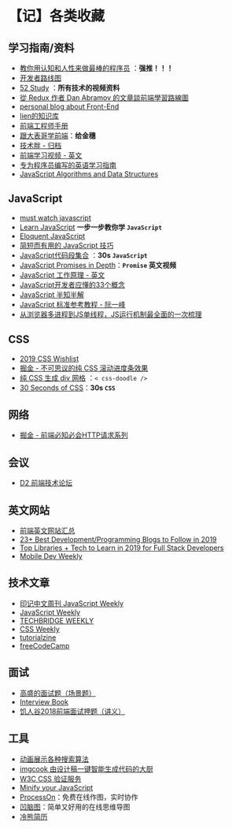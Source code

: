 # 【记】各类收藏


## 学习指南/资料

+ [教你用认知和人性来做最棒的程序员](https://juejin.im/post/5c3f23606fb9a049b50715f0) ：**强推！！！**
+ [开发者路线图](https://github.com/kamranahmedse/developer-roadmap)
+ [52 Study](http://www.52studyit.com/)  ：**所有技术的视频资料**
+ [從 Redux 作者 Dan Abramov 的文章談前端學習路線圖 ](https://github.com/aszx87410/blog/issues/37)
+ [personal blog about Front-End](https://github.com/amandakelake/blog)
+ [lien的知识库](https://lienjack.github.io/Blog/knowledge/learn/)
+ [前端工程师手册](https://leohxj.gitbooks.io/front-end-database/content/index.html)
+ [跟大表哥学前端](https://biaoyansu.com/)：**给金穗**
+ [技术胖 - 归档](http://jspang.com/archives/)
+ [前端学习视频 - 英文](https://scrimba.com/)
+ [专为程序员编写的英语学习指南](https://github.com/yujiangshui/A-Programmers-Guide-to-English)
+ [JavaScript Algorithms and Data Structures](https://github.com/trekhleb/javascript-algorithms)



## JavaScript

+ [must watch javascript](https://github.com/AllThingsSmitty/must-watch-javascript)
+ [Learn JavaScript](https://learnjavascript.online/) **一步一步教你学 `JavaScript`**
+ [Eloquent JavaScript](http://eloquentjavascript.net/)
+ [简短而有用的 JavaScript 技巧](https://github.com/loverajoel/jstips)
+ [JavaScript代码段集合](https://github.com/30-seconds/30-seconds-of-code) ：**30s `JavaScript`**
+ [JavaScript Promises in Depth](https://egghead.io/courses/javascript-promises-in-depth)：**`Promise` 英文视频**
+ [JavaScript 工作原理 - 英文](https://blog.sessionstack.com/tagged/tutorial)
+ [JavaScript开发者应懂的33个概念 ](https://github.com/stephentian/33-js-concepts)
+ [JavaScript 半知半解](https://www.kancloud.cn/dennis/tgjavascript/241800)
+ [JavaScript 标准参考教程 - 阮一峰](http://javascript.ruanyifeng.com/)
+ [从浏览器多进程到JS单线程，JS运行机制最全面的一次梳理](https://imweb.io/topic/5b72d4ef15554e6d3409f817)

## CSS

+ [2019 CSS Wishlist](https://css-tricks.com/)
+ [掘金 - 不可思议的纯 CSS 滚动进度条效果](https://juejin.im/post/5c35953ce51d45523f04b6d2?utm_source=gold_browser_extension)
+ [ 纯 CSS 生成 div 网格](https://css-doodle.com/) ：`< css-doodle />`
+ [30 Seconds of CSS](https://30-seconds.github.io/30-seconds-of-css/)：**30s `CSS`**


## 网络

+ [掘金 - 前端必知必会HTTP请求系列](https://juejin.im/post/5c2db028f265da61273d8186)


## 会议

+ [D2 前端技术论坛](https://www.yuque.com/d2forum)


## 英文网站

+ [前端英文网站汇总](https://www.notion.so/0ba81e1707ae479b8c2b9ec79fe3a3ce)
+ [23+ Best Development/Programming Blogs to Follow in 2019](https://aircto.com/blog/best-development-programming-blogs/)
+ [Top Libraries + Tech to Learn in 2019 for Full Stack Developers](https://medium.com/zerotomastery/top-libraries-tech-to-learn-in-2019-for-full-stack-developers-f8c0331b8a00)
+ [Mobile Dev Weekly](https://mobiledevweekly.com/)


## 技术文章

+ [印记中文周刊 JavaScript Weekly](https://weekly.docschina.org/javascript/)
+ [JavaScript Weekly](https://javascriptweekly.com/issues)
+ [TECHBRIDGE WEEKLY](https://weekly.techbridge.cc/)
+ [CSS Weekly](https://css-weekly.com/archives/)
+ [tutorialzine](https://tutorialzine.com/)
+ [freeCodeCamp](https://medium.freecodecamp.org/)


## 面试

+ [高盛的面试题（场景题）](https://www.douban.com/note/652759651/)
+ [Interview Book](https://mountain-buzhou.github.io/Interview-Book/guide/)
+ [饥人谷2018前端面试押题（讲义）](https://zhuanlan.zhihu.com/p/34536462)


## 工具

+ [动画展示各种搜索算法](http://www.webhek.com/post/pathfinding.html)
+ [imgcook 由设计稿一键智能生成代码的大厨](https://imgcook.taobao.org/)
+ [W3C CSS 验证服务](http://jigsaw.w3.org/css-validator/)
+ [Minify your JavaScript](https://javascript-minifier.com/)
+ [ProcessOn](https://www.processon.com/)：免费在线作图，实时协作
+ [凹脑图](https://aonaotu.com/home)：简单又好用的在线思维导图
+ [冷熊简历](http://cv.ftqq.com/#)
